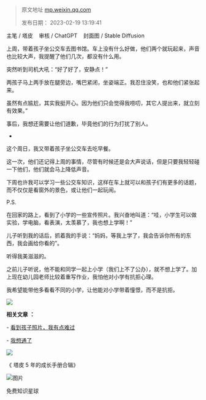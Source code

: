 > 原文地址 [mp.weixin.qq.com](https://mp.weixin.qq.com/s/BQFpZVo-5sIvDcDt6oy8PQ)
>
> 发布日期： 2023-02-19 13:19:41

主笔 / 塔皮    审核 / ChatGPT    封面图 / Stable Diffusion

上周，带着孩子坐公交车去图书馆。车上没有什么好做，他们两个就玩起来，声音也比较大声，我提醒了他们几次，都没有什么用。

突然听到司机大吼：“好了好了，安静点！”

两孩子马上两手放在腿旁边，嘴巴紧闭，坐姿端正。我忍住没笑，也和他们紧张起来。

虽然有点尴尬，其实我挺开心。因为他们只会觉得我唠叨，其它人提出来，就立刻有效果。”

事后，我想还需要让他们道歉，毕竟他们的行为打扰了别人。

-

这个周日，我又带着孩子坐公交车去吃早餐。

这一次，他们还记得上周的事情，尽管有时候还是会大声说话，但是只要我轻轻碰一下他们，他们就会马上降低声音。

下周也许我可以学习一些公交车知识，这样在车上就可以和孩子们有更多的话题，而不仅仅是看窗外的景色，或让他们一起玩闹。

P.S.  

在回家的路上，看到了小学的一些宣传照片。我兴奋地叫道：“哇，小学生可以做实验，学电脑，看表演，太羡慕了，我也想上学啊！”

儿子听到我的话后，抓着我的手说：“妈妈，等我上学了，我会告诉你所有的东西，我会画给你看的”。

听得我美滋滋的。

之前儿子听说，他不能和同学一起上小学（我们上不了公办），就不想上学了。加上现在幼儿园老师比较着重写作业，我怕他对小学有抗拒心理。

我希望能带他多看看不同的小学，让他能对小学带着憧憬，而不是抗拒。  

![](https://mmbiz.qpic.cn/mmbiz_png/2qRZ6oIialEC7HMpu3VlcWENM7AXiayNibnGkSq5NWYZpzqVB3MNSCLlA4bECKzGjwgo3jpmQSm6krIPDJr0OVZyA/640?wx_fmt=png)

 **相关文章** **：**

- [看到孩子照片，我有点难过](http://mp.weixin.qq.com/s?__biz=MzIwMzA5NTI3NQ==&mid=2649918730&idx=1&sn=a00a711e9493519788d68c1c7884967f&chksm=8ed2808eb9a50998026b0eecdd7867aa158d60a816af1fe03784977ef0f78ae3cb35c0939dad&scene=21#wechat_redirect)

- [我想通了](http://mp.weixin.qq.com/s?__biz=MzIwMzA5NTI3NQ==&mid=2649918724&idx=1&sn=8ae192583fc94b040d28e7abba120899&chksm=8ed28080b9a5099646f807f0980a64a2a555df2e10cdba445d61fe4fefdf069d630197261be0&scene=21#wechat_redirect)

[![](https://mmbiz.qpic.cn/mmbiz_jpg/2qRZ6oIialEC7HvcceKwK6r9fNAJWFrPvjvY9saswZfTRsUhMib2GETky30roa7NibLF04g3Gs0yMUDeHtDepePsw/640?wx_fmt=jpeg)](https://mp.weixin.qq.com/s?__biz=MzIwMzA5NTI3NQ==&mid=2649917487&idx=1&sn=bcb7511180bc02d71ed255477345d157&chksm=8ed285abb9a50cbd7a69c7b53b6661ef81e0ab8532ba714c8176e9e164d8d42708a45494ae15&token=835924073&lang=zh_CN&scene=21#wechat_redirect)  

《 塔皮 5 年的成长手册合辑》

  

![图片](https://mmbiz.qpic.cn/mmbiz_jpg/2qRZ6oIialECEqWeV3q7l9sNmfgT8jNx25NCCNIicZoX3tMMm3dIOibibiccDjmYvt77stm3bAlLqsicWV5z8UOOkCWw/640?wx_fmt=jpeg)

免费知识星球